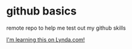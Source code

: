 # github basics
remote repo to help me test out my github skills

[I'm learning this on Lynda.com!](http://lynda.com)
